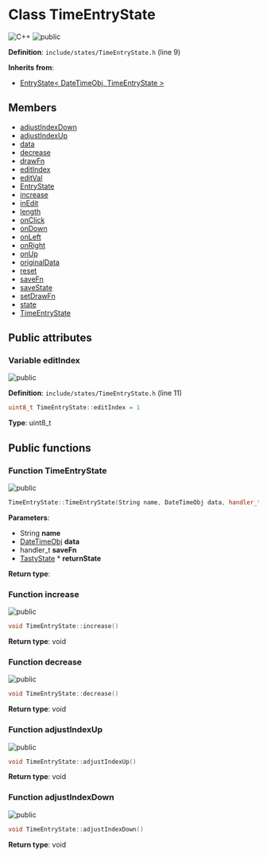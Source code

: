 <a id="class_time_entry_state"></a>
# Class TimeEntryState

![][C++]
![][public]

**Definition**: `include/states/TimeEntryState.h` (line 9)





**Inherits from**:

* [EntryState\< DateTimeObj, TimeEntryState \>](class_entry_state.md#class_entry_state)

## Members

* [adjustIndexDown](class_time_entry_state.md#class_time_entry_state_1a19250e67381c972e8ebcf39270669513)
* [adjustIndexUp](class_time_entry_state.md#class_time_entry_state_1a08e46de9922ebf276fce0a8bd15034a0)
* [data](class_entry_state.md#class_entry_state_1ab59b7e059f9f52e972697c61b58c59fb)
* [decrease](class_time_entry_state.md#class_time_entry_state_1a0c6e6e0fc8f9cdf0dd99651d33a95314)
* [drawFn](class_entry_state.md#class_entry_state_1a26a63c705eb784b638c9e288c2d91090)
* [editIndex](class_time_entry_state.md#class_time_entry_state_1aae3a3fc32564415ded82fd174aedcc72)
* [editVal](class_entry_state.md#class_entry_state_1a0cf0d4f4d20446fc394e3e9e8d2793b1)
* [EntryState](class_entry_state.md#class_entry_state_1aa611659439a0b30596553e9cb0ea7230)
* [increase](class_time_entry_state.md#class_time_entry_state_1a319d9a3e6cf14370df7864b8d20504ba)
* [inEdit](class_entry_state.md#class_entry_state_1a5a0390d30529f33b7192b5d571faf11b)
* [length](class_entry_state.md#class_entry_state_1a0cc083de69e8442af50240f00338e86d)
* [onClick](class_entry_state.md#class_entry_state_1ae4c99104aa3bef58748022da74865ff0)
* [onDown](class_entry_state.md#class_entry_state_1a43512a0e5a5c1b7729a2c58a9ef04643)
* [onLeft](class_entry_state.md#class_entry_state_1ad775bb40c2fec2edfdf2226425a646a1)
* [onRight](class_entry_state.md#class_entry_state_1a937e240aaa9d689b397581fad110ad38)
* [onUp](class_entry_state.md#class_entry_state_1a59d35412472caf27d243ce9698b26cc3)
* [originalData](class_entry_state.md#class_entry_state_1a6abebe19b450f5323555c1fe11e00045)
* [reset](class_entry_state.md#class_entry_state_1a9d3c567b81a85de4d5793dc38c619092)
* [saveFn](class_entry_state.md#class_entry_state_1a4c197fca2ff66cd2197410fdf0ba2653)
* [saveState](class_entry_state.md#class_entry_state_1ab1e74c4e8e1e0673fa9aba0484ffff30)
* [setDrawFn](class_entry_state.md#class_entry_state_1afb0e9fe999378bd08363c52d2329da3f)
* [state](class_entry_state.md#class_entry_state_1a12cbe9558ab5262256df66ac4083b6a1)
* [TimeEntryState](class_time_entry_state.md#class_time_entry_state_1ad2d44121be48d76272c0e2d0129c9092)

## Public attributes

<a id="class_time_entry_state_1aae3a3fc32564415ded82fd174aedcc72"></a>
### Variable editIndex

![][public]

**Definition**: `include/states/TimeEntryState.h` (line 11)

```cpp
uint8_t TimeEntryState::editIndex = 1
```







**Type**: uint8_t



## Public functions

<a id="class_time_entry_state_1ad2d44121be48d76272c0e2d0129c9092"></a>
### Function TimeEntryState

![][public]

```cpp
TimeEntryState::TimeEntryState(String name, DateTimeObj data, handler_t saveFn, TastyState *returnState)
```







**Parameters**:

* String **name**
* [DateTimeObj](struct_date_time_obj.md#struct_date_time_obj) **data**
* handler_t **saveFn**
* [TastyState](class_tasty_state.md#class_tasty_state) * **returnState**

**Return type**: 



<a id="class_time_entry_state_1a319d9a3e6cf14370df7864b8d20504ba"></a>
### Function increase

![][public]

```cpp
void TimeEntryState::increase()
```







**Return type**: void



<a id="class_time_entry_state_1a0c6e6e0fc8f9cdf0dd99651d33a95314"></a>
### Function decrease

![][public]

```cpp
void TimeEntryState::decrease()
```







**Return type**: void



<a id="class_time_entry_state_1a08e46de9922ebf276fce0a8bd15034a0"></a>
### Function adjustIndexUp

![][public]

```cpp
void TimeEntryState::adjustIndexUp()
```







**Return type**: void



<a id="class_time_entry_state_1a19250e67381c972e8ebcf39270669513"></a>
### Function adjustIndexDown

![][public]

```cpp
void TimeEntryState::adjustIndexDown()
```







**Return type**: void



[public]: https://img.shields.io/badge/-public-brightgreen (public)
[C++]: https://img.shields.io/badge/language-C%2B%2B-blue (C++)
[static]: https://img.shields.io/badge/-static-lightgrey (static)
[private]: https://img.shields.io/badge/-private-red (private)
